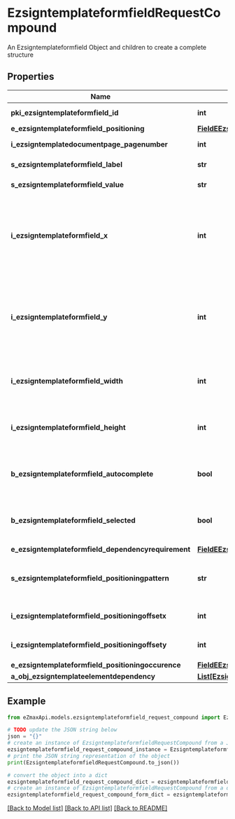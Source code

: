 # EzsigntemplateformfieldRequestCompound

An Ezsigntemplateformfield Object and children to create a complete structure

## Properties

Name | Type | Description | Notes
------------ | ------------- | ------------- | -------------
**pki_ezsigntemplateformfield_id** | **int** | The unique ID of the Ezsigntemplateformfield | [optional] 
**e_ezsigntemplateformfield_positioning** | [**FieldEEzsigntemplateformfieldPositioning**](FieldEEzsigntemplateformfieldPositioning.md) |  | [optional] 
**i_ezsigntemplatedocumentpage_pagenumber** | **int** | The page number in the Ezsigntemplatedocument | 
**s_ezsigntemplateformfield_label** | **str** | The Label for the Ezsigntemplateformfield | 
**s_ezsigntemplateformfield_value** | **str** | The value for the Ezsigntemplateformfield | [optional] 
**i_ezsigntemplateformfield_x** | **int** | The X coordinate (Horizontal) where to put the Ezsigntemplateformfield on the Ezsigntemplatepage.  Coordinate is calculated at 100dpi (dot per inch). So for example, if you want to put the Ezsigntemplateformfield 2 inches from the left border of the page, you would use \&quot;200\&quot; for the X coordinate. | [optional] 
**i_ezsigntemplateformfield_y** | **int** | The Y coordinate (Vertical) where to put the Ezsigntemplateformfield on the Ezsigntemplatepage.  Coordinate is calculated at 100dpi (dot per inch). So for example, if you want to put the Ezsigntemplateformfield 3 inches from the top border of the page, you would use \&quot;300\&quot; for the Y coordinate. | [optional] 
**i_ezsigntemplateformfield_width** | **int** | The Width of the Ezsigntemplateformfield in pixels calculated at 100 DPI  The allowed values are varying based on the eEzsigntemplateformfieldgroupType.  | eEzsigntemplateformfieldgroupType | Valid values | | ------------------------- | ------------ | | Checkbox                  | 22           | | Dropdown                  | 22-65535     | | Radio                     | 22           | | Text                      | 22-65535     | | Textarea                  | 22-65535     | | 
**i_ezsigntemplateformfield_height** | **int** | The Height of the Ezsigntemplateformfield in pixels calculated at 100 DPI  The allowed values are varying based on the eEzsigntemplateformfieldgroupType.  | eEzsigntemplateformfieldgroupType | Valid values | | ------------------------- | ------------ | | Checkbox                  | 22           | | Dropdown                  | 22           | | Radio                     | 22           | | Text                      | 22           | | Textarea                  | 22-65535     |  | 
**b_ezsigntemplateformfield_autocomplete** | **bool** | Whether the Ezsigntemplateformfield allows the use of the autocomplete of the browser.  This can only be set if eEzsigntemplateformfieldgroupType is **Text** | [optional] 
**b_ezsigntemplateformfield_selected** | **bool** | Whether the Ezsigntemplateformfield is selected or not by default.  This can only be set if eEzsigntemplateformfieldgroupType is **Checkbox** or **Radio** | [optional] 
**e_ezsigntemplateformfield_dependencyrequirement** | [**FieldEEzsigntemplateformfieldDependencyrequirement**](FieldEEzsigntemplateformfieldDependencyrequirement.md) |  | [optional] 
**s_ezsigntemplateformfield_positioningpattern** | **str** | The string pattern to search for the positioning. **This is not a regexp**  This will be required if **eEzsigntemplateformfieldPositioning** is set to **PerCoordinates** | [optional] 
**i_ezsigntemplateformfield_positioningoffsetx** | **int** | The offset X  This will be required if **eEzsigntemplateformfieldPositioning** is set to **PerCoordinates** | [optional] 
**i_ezsigntemplateformfield_positioningoffsety** | **int** | The offset Y  This will be required if **eEzsigntemplateformfieldPositioning** is set to **PerCoordinates** | [optional] 
**e_ezsigntemplateformfield_positioningoccurence** | [**FieldEEzsigntemplateformfieldPositioningoccurence**](FieldEEzsigntemplateformfieldPositioningoccurence.md) |  | [optional] 
**a_obj_ezsigntemplateelementdependency** | [**List[EzsigntemplateelementdependencyRequestCompound]**](EzsigntemplateelementdependencyRequestCompound.md) |  | [optional] 

## Example

```python
from eZmaxApi.models.ezsigntemplateformfield_request_compound import EzsigntemplateformfieldRequestCompound

# TODO update the JSON string below
json = "{}"
# create an instance of EzsigntemplateformfieldRequestCompound from a JSON string
ezsigntemplateformfield_request_compound_instance = EzsigntemplateformfieldRequestCompound.from_json(json)
# print the JSON string representation of the object
print(EzsigntemplateformfieldRequestCompound.to_json())

# convert the object into a dict
ezsigntemplateformfield_request_compound_dict = ezsigntemplateformfield_request_compound_instance.to_dict()
# create an instance of EzsigntemplateformfieldRequestCompound from a dict
ezsigntemplateformfield_request_compound_form_dict = ezsigntemplateformfield_request_compound.from_dict(ezsigntemplateformfield_request_compound_dict)
```
[[Back to Model list]](../README.md#documentation-for-models) [[Back to API list]](../README.md#documentation-for-api-endpoints) [[Back to README]](../README.md)


